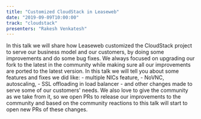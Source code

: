```yaml
---
title: "Customized CloudStack in Leaseweb"
date: "2019-09-09T10:00:00"
track: "cloudstack"
presenters: "Rakesh Venkatesh"
---
```


In this talk we will share how Leaseweb customized the CloudStack project to serve our business model and our customers, by doing some improvements and do some bug fixes. We always focused on upgrading our fork to the latest in the community while making sure all our improvements are ported to the latest version. In this talk we will tell you about some features and fixes we did like: - multiple NICs feature,  - NoVNC, autoscaling,  - SSL offloading in load balancer  - and other changes made to serve some of our customers' needs. We also love to give the community as we take from it, so we open PRs to release our improvements to the community and based on the community reactions to this talk will start to open new PRs of these changes. 